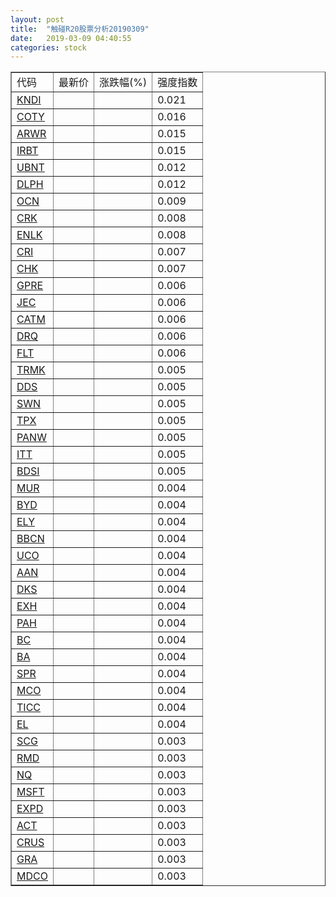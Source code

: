 ```yaml
---
layout: post
title:  "触碰R20股票分析20190309"
date:   2019-03-09 04:40:55
categories: stock
---
```

<script type="text/javascript">
var stockList = []
stockList.push('gb_kndi');
stockList.push('gb_coty');
stockList.push('gb_arwr');
stockList.push('gb_irbt');
stockList.push('gb_ubnt');
stockList.push('gb_dlph');
stockList.push('gb_ocn');
stockList.push('gb_crk');
stockList.push('gb_enlk');
stockList.push('gb_cri');
stockList.push('gb_chk');
stockList.push('gb_gpre');
stockList.push('gb_jec');
stockList.push('gb_catm');
stockList.push('gb_drq');
stockList.push('gb_flt');
stockList.push('gb_trmk');
stockList.push('gb_dds');
stockList.push('gb_swn');
stockList.push('gb_tpx');
stockList.push('gb_panw');
stockList.push('gb_itt');
stockList.push('gb_bdsi');
stockList.push('gb_mur');
stockList.push('gb_byd');
stockList.push('gb_ely');
stockList.push('gb_bbcn');
stockList.push('gb_uco');
stockList.push('gb_aan');
stockList.push('gb_dks');
stockList.push('gb_exh');
stockList.push('gb_pah');
stockList.push('gb_bc');
stockList.push('gb_ba');
stockList.push('gb_spr');
stockList.push('gb_mco');
stockList.push('gb_ticc');
stockList.push('gb_el');
stockList.push('gb_scg');
stockList.push('gb_rmd');
stockList.push('gb_nq');
stockList.push('gb_msft');
stockList.push('gb_expd');
stockList.push('gb_act');
stockList.push('gb_crus');
stockList.push('gb_gra');
stockList.push('gb_mdco');
</script>

<table border="1">
 <tr>
 <td>代码</td>
  <td>最新价</td>
  <td>涨跌幅(%)</td>
 <td>强度指数</td>
</tr>
  <tr id="kndi"><td><a href="http://stock.finance.sina.com.cn/usstock/quotes/KNDI.html" target="_blank">KNDI</a></td><td></td><td></td><td>0.021</td></tr>
  <tr id="coty"><td><a href="http://stock.finance.sina.com.cn/usstock/quotes/COTY.html" target="_blank">COTY</a></td><td></td><td></td><td>0.016</td></tr>
  <tr id="arwr"><td><a href="http://stock.finance.sina.com.cn/usstock/quotes/ARWR.html" target="_blank">ARWR</a></td><td></td><td></td><td>0.015</td></tr>
  <tr id="irbt"><td><a href="http://stock.finance.sina.com.cn/usstock/quotes/IRBT.html" target="_blank">IRBT</a></td><td></td><td></td><td>0.015</td></tr>
  <tr id="ubnt"><td><a href="http://stock.finance.sina.com.cn/usstock/quotes/UBNT.html" target="_blank">UBNT</a></td><td></td><td></td><td>0.012</td></tr>
  <tr id="dlph"><td><a href="http://stock.finance.sina.com.cn/usstock/quotes/DLPH.html" target="_blank">DLPH</a></td><td></td><td></td><td>0.012</td></tr>
  <tr id="ocn"><td><a href="http://stock.finance.sina.com.cn/usstock/quotes/OCN.html" target="_blank">OCN</a></td><td></td><td></td><td>0.009</td></tr>
  <tr id="crk"><td><a href="http://stock.finance.sina.com.cn/usstock/quotes/CRK.html" target="_blank">CRK</a></td><td></td><td></td><td>0.008</td></tr>
  <tr id="enlk"><td><a href="http://stock.finance.sina.com.cn/usstock/quotes/ENLK.html" target="_blank">ENLK</a></td><td></td><td></td><td>0.008</td></tr>
  <tr id="cri"><td><a href="http://stock.finance.sina.com.cn/usstock/quotes/CRI.html" target="_blank">CRI</a></td><td></td><td></td><td>0.007</td></tr>
  <tr id="chk"><td><a href="http://stock.finance.sina.com.cn/usstock/quotes/CHK.html" target="_blank">CHK</a></td><td></td><td></td><td>0.007</td></tr>
  <tr id="gpre"><td><a href="http://stock.finance.sina.com.cn/usstock/quotes/GPRE.html" target="_blank">GPRE</a></td><td></td><td></td><td>0.006</td></tr>
  <tr id="jec"><td><a href="http://stock.finance.sina.com.cn/usstock/quotes/JEC.html" target="_blank">JEC</a></td><td></td><td></td><td>0.006</td></tr>
  <tr id="catm"><td><a href="http://stock.finance.sina.com.cn/usstock/quotes/CATM.html" target="_blank">CATM</a></td><td></td><td></td><td>0.006</td></tr>
  <tr id="drq"><td><a href="http://stock.finance.sina.com.cn/usstock/quotes/DRQ.html" target="_blank">DRQ</a></td><td></td><td></td><td>0.006</td></tr>
  <tr id="flt"><td><a href="http://stock.finance.sina.com.cn/usstock/quotes/FLT.html" target="_blank">FLT</a></td><td></td><td></td><td>0.006</td></tr>
  <tr id="trmk"><td><a href="http://stock.finance.sina.com.cn/usstock/quotes/TRMK.html" target="_blank">TRMK</a></td><td></td><td></td><td>0.005</td></tr>
  <tr id="dds"><td><a href="http://stock.finance.sina.com.cn/usstock/quotes/DDS.html" target="_blank">DDS</a></td><td></td><td></td><td>0.005</td></tr>
  <tr id="swn"><td><a href="http://stock.finance.sina.com.cn/usstock/quotes/SWN.html" target="_blank">SWN</a></td><td></td><td></td><td>0.005</td></tr>
  <tr id="tpx"><td><a href="http://stock.finance.sina.com.cn/usstock/quotes/TPX.html" target="_blank">TPX</a></td><td></td><td></td><td>0.005</td></tr>
  <tr id="panw"><td><a href="http://stock.finance.sina.com.cn/usstock/quotes/PANW.html" target="_blank">PANW</a></td><td></td><td></td><td>0.005</td></tr>
  <tr id="itt"><td><a href="http://stock.finance.sina.com.cn/usstock/quotes/ITT.html" target="_blank">ITT</a></td><td></td><td></td><td>0.005</td></tr>
  <tr id="bdsi"><td><a href="http://stock.finance.sina.com.cn/usstock/quotes/BDSI.html" target="_blank">BDSI</a></td><td></td><td></td><td>0.005</td></tr>
  <tr id="mur"><td><a href="http://stock.finance.sina.com.cn/usstock/quotes/MUR.html" target="_blank">MUR</a></td><td></td><td></td><td>0.004</td></tr>
  <tr id="byd"><td><a href="http://stock.finance.sina.com.cn/usstock/quotes/BYD.html" target="_blank">BYD</a></td><td></td><td></td><td>0.004</td></tr>
  <tr id="ely"><td><a href="http://stock.finance.sina.com.cn/usstock/quotes/ELY.html" target="_blank">ELY</a></td><td></td><td></td><td>0.004</td></tr>
  <tr id="bbcn"><td><a href="http://stock.finance.sina.com.cn/usstock/quotes/BBCN.html" target="_blank">BBCN</a></td><td></td><td></td><td>0.004</td></tr>
  <tr id="uco"><td><a href="http://stock.finance.sina.com.cn/usstock/quotes/UCO.html" target="_blank">UCO</a></td><td></td><td></td><td>0.004</td></tr>
  <tr id="aan"><td><a href="http://stock.finance.sina.com.cn/usstock/quotes/AAN.html" target="_blank">AAN</a></td><td></td><td></td><td>0.004</td></tr>
  <tr id="dks"><td><a href="http://stock.finance.sina.com.cn/usstock/quotes/DKS.html" target="_blank">DKS</a></td><td></td><td></td><td>0.004</td></tr>
  <tr id="exh"><td><a href="http://stock.finance.sina.com.cn/usstock/quotes/EXH.html" target="_blank">EXH</a></td><td></td><td></td><td>0.004</td></tr>
  <tr id="pah"><td><a href="http://stock.finance.sina.com.cn/usstock/quotes/PAH.html" target="_blank">PAH</a></td><td></td><td></td><td>0.004</td></tr>
  <tr id="bc"><td><a href="http://stock.finance.sina.com.cn/usstock/quotes/BC.html" target="_blank">BC</a></td><td></td><td></td><td>0.004</td></tr>
  <tr id="ba"><td><a href="http://stock.finance.sina.com.cn/usstock/quotes/BA.html" target="_blank">BA</a></td><td></td><td></td><td>0.004</td></tr>
  <tr id="spr"><td><a href="http://stock.finance.sina.com.cn/usstock/quotes/SPR.html" target="_blank">SPR</a></td><td></td><td></td><td>0.004</td></tr>
  <tr id="mco"><td><a href="http://stock.finance.sina.com.cn/usstock/quotes/MCO.html" target="_blank">MCO</a></td><td></td><td></td><td>0.004</td></tr>
  <tr id="ticc"><td><a href="http://stock.finance.sina.com.cn/usstock/quotes/TICC.html" target="_blank">TICC</a></td><td></td><td></td><td>0.004</td></tr>
  <tr id="el"><td><a href="http://stock.finance.sina.com.cn/usstock/quotes/EL.html" target="_blank">EL</a></td><td></td><td></td><td>0.004</td></tr>
  <tr id="scg"><td><a href="http://stock.finance.sina.com.cn/usstock/quotes/SCG.html" target="_blank">SCG</a></td><td></td><td></td><td>0.003</td></tr>
  <tr id="rmd"><td><a href="http://stock.finance.sina.com.cn/usstock/quotes/RMD.html" target="_blank">RMD</a></td><td></td><td></td><td>0.003</td></tr>
  <tr id="nq"><td><a href="http://stock.finance.sina.com.cn/usstock/quotes/NQ.html" target="_blank">NQ</a></td><td></td><td></td><td>0.003</td></tr>
  <tr id="msft"><td><a href="http://stock.finance.sina.com.cn/usstock/quotes/MSFT.html" target="_blank">MSFT</a></td><td></td><td></td><td>0.003</td></tr>
  <tr id="expd"><td><a href="http://stock.finance.sina.com.cn/usstock/quotes/EXPD.html" target="_blank">EXPD</a></td><td></td><td></td><td>0.003</td></tr>
  <tr id="act"><td><a href="http://stock.finance.sina.com.cn/usstock/quotes/ACT.html" target="_blank">ACT</a></td><td></td><td></td><td>0.003</td></tr>
  <tr id="crus"><td><a href="http://stock.finance.sina.com.cn/usstock/quotes/CRUS.html" target="_blank">CRUS</a></td><td></td><td></td><td>0.003</td></tr>
  <tr id="gra"><td><a href="http://stock.finance.sina.com.cn/usstock/quotes/GRA.html" target="_blank">GRA</a></td><td></td><td></td><td>0.003</td></tr>
  <tr id="mdco"><td><a href="http://stock.finance.sina.com.cn/usstock/quotes/MDCO.html" target="_blank">MDCO</a></td><td></td><td></td><td>0.003</td></tr>
</table>
